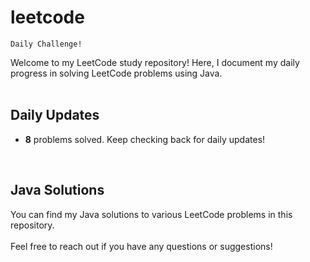 # leetcode

```
Daily Challenge!
```
Welcome to my LeetCode study repository! Here, I document my daily progress in solving LeetCode problems using Java. <br>
 <br>
## Daily Updates
- <b>8</b> problems solved. Keep checking back for daily updates! <br>
 <br>
 
## Java Solutions

You can find my Java solutions to various LeetCode problems in this repository.<br>
 <br>
Feel free to reach out if you have any questions or suggestions! <br>
